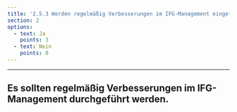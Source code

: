 ```yaml
---
title: '2.5.3 Werden regelmäßig Verbesserungen im IFG-Management eingeführt?'
section: 2
options:
  - text: Ja
    points: 3
  - text: Nein
    points: 0
---
```

---
## Es sollten regelmäßig Verbesserungen im IFG-Management durchgeführt werden.

